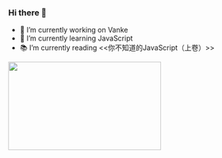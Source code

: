 ### Hi there 👋

- 🔭 I’m currently working on Vanke
- 🌱 I’m currently learning JavaScript
- 📚 I’m currently reading <<你不知道的JavaScript（上卷）>>

<img src='https://pbs.twimg.com/media/Eqaj13tVQAEmNal?format=jpg&name=large' width='308' height='178'></img>
<!--
**Yill625/Yill625** is a ✨ _special_ ✨ repository because its `README.md` (this file) appears on your GitHub profile.
Here are some ideas to get you started:
- 🔭 I’m currently working on Vanke
- 🌱 I’m currently learning JavaScript
- 👯 I’m looking to collaborate on ...
- 🤔 I’m looking for help with ...
- 💬 Ask me about ...
- 📫 How to reach me: ...
- 😄 Pronouns: ...
- ⚡ Fun fact: ...
-->
